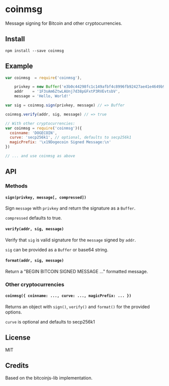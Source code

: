 coinmsg
=======

Message signing for Bitcoin and other cryptocurrencies.

Install
-------

    npm install --save coinmsg

Example
-------

```js
var coinmsg  = require('coinmsg'),

    privkey = new Buffer('e3b0c44298fc1c149afbf4c8996fb92427ae41e4649b934ca495991b7852b855', 'hex'),
    addr    = '1F3sAm6ZtwLAUnj7d38pGFxtP3RVEvtsbV',
    message = 'Hello, World!'

var sig = coinmsg.sign(privkey, message) // => Buffer

coinmsg.verify(addr, sig, message) // => true

// With other cryptocurrencies:
var coinmsg = require('coinmsg')({
  coinname: 'DOGECOIN',
  curve: 'secp256k1', // optional, defaults to secp256k1
  magicPrefix: '\x19Dogecoin Signed Message:\n'
})

// ... and use coinmsg as above
```

API
---

### Methods

#### `sign(privkey, message[, compressed])`

Sign `message` with `privkey` and return the signature as a `Buffer`.

`compressed` defaults to true.

#### `verify(addr, sig, message)`

Verify that `sig` is valid signature for the `message` signed by `addr`.

`sig` can be provided as a `Buffer` or base64 string.

#### `format(addr, sig, message)`

Return a "BEGIN BITCOIN SIGNED MESSAGE ..." formatted message.

### Other cryptocurrencies

#### `coinmsg({ coinname: ..., curve: ..., magicPrefix: ... })`

Returns an object with `sign()`, `verify()` and `format()` for the
provided options.

`curve` is optional and defaults to secp256k1

License
-------
MIT

Credits
-------
Based on the bitcoinjs-lib implementation.
